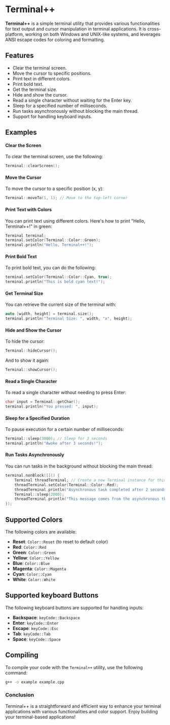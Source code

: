 
# Terminal++

**Terminal++** is a simple terminal utility that provides various functionalities for text output and cursor manipulation in terminal applications. It is cross-platform, working on both Windows and UNIX-like systems, and leverages ANSI escape codes for coloring and formatting.

## Features

- Clear the terminal screen.
- Move the cursor to specific positions.
- Print text in different colors.
- Print bold text.
- Get the terminal size.
- Hide and show the cursor.
- Read a single character without waiting for the Enter key.
- Sleep for a specified number of milliseconds.
- Run tasks asynchronously without blocking the main thread.
- Support for handling keyboard inputs.

## Examples

#### Clear the Screen

To clear the terminal screen, use the following:

```cpp
Terminal::clearScreen();
```

#### Move the Cursor

To move the cursor to a specific position (x, y):

```cpp
Terminal::moveTo(1, 1); // Move to the top-left corner
```

#### Print Text with Colors

You can print text using different colors. Here's how to print "Hello, Terminal++!" in green:

```cpp
Terminal terminal;
terminal.setColor(Terminal::Color::Green);
terminal.println("Hello, Terminal++!");
```

#### Print Bold Text

To print bold text, you can do the following:

```cpp
terminal.setColor(Terminal::Color::Cyan, true);
terminal.println("This is bold cyan text!");
```

#### Get Terminal Size

You can retrieve the current size of the terminal with:

```cpp
auto [width, height] = terminal.size();
terminal.println("Terminal Size: ", width, "x", height);
```

#### Hide and Show the Cursor

To hide the cursor:

```cpp
Terminal::hideCursor();
```

And to show it again:

```cpp
Terminal::showCursor();
```

#### Read a Single Character

To read a single character without needing to press Enter:

```cpp
char input = Terminal::getChar();
terminal.println("You pressed: ", input);
```

#### Sleep for a Specified Duration

To pause execution for a certain number of milliseconds:

```cpp
Terminal::sleep(3000); // Sleep for 3 seconds
terminal.println("Awoke after 3 seconds!");
```

#### Run Tasks Asynchronously

You can run tasks in the background without blocking the main thread:

```cpp
terminal.nonBlock([]() {
    Terminal threadTerminal; // Create a new Terminal instance for this thread
    threadTerminal.setColor(Terminal::Color::Red);
    threadTerminal.println("Asynchronous task completed after 2 seconds.");
    Terminal::sleep(2000);
    threadTerminal.println("This message comes from the asynchronous thread.");
});
```

## Supported Colors

The following colors are available:

- **Reset**: `Color::Reset` (to reset to default color)
- **Red**: `Color::Red`
- **Green**: `Color::Green`
- **Yellow**: `Color::Yellow`
- **Blue**: `Color::Blue`
- **Magenta**: `Color::Magenta`
- **Cyan**: `Color::Cyan`
- **White**: `Color::White`

## Supported keyboard Buttons

The following keyboard buttons are supported for handling inputs:

- **Backspace**: `keyCode::Backspace`
- **Enter**: `keyCode::Enter`
- **Escape**: `keyCode::Esc`
- **Tab**: `keyCode::Tab`
- **Space**: `keyCode::Space`

## Compiling

To compile your code with the `Terminal++` utility, use the following command:

```bash
g++ -o example example.cpp
```

### Conclusion

Terminal++ is a straightforward and efficient way to enhance your terminal applications with various functionalities and color support. Enjoy building your terminal-based applications!
